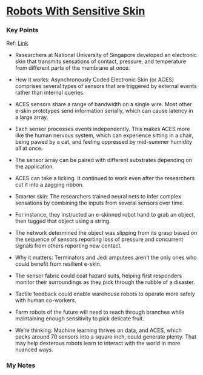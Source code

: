 # [Robots With Sensitive Skin](https://robotics.sciencemag.org/content/4/32/eaax2198)

### Key Points

Ref: [Link](https://preview.hs-sites.com/_hcms/preview/content/11932585545?portalId=5871640&_preview=true&cacheBust=0&preview_key=RtWPjbLW&from_buffer=false)

- Researchers at National University of Singapore developed an electronic skin that transmits sensations of contact, pressure, and temperature from different parts of the membrane at once.
- How it works: Asynchronously Coded Electronic Skin (or ACES) comprises several types of sensors that are triggered by external events rather than internal queries. 

- ACES sensors share a range of bandwidth on a single wire. Most other e-skin prototypes send information serially, which can cause latency in a large array. 
- Each sensor processes events independently. This makes ACES more like the human nervous system, which can experience sitting in a chair, being pawed by a cat, and feeling oppressed by mid-summer humidity all at once. 
- The sensor array can be paired with different substrates depending on the application.
- ACES can take a licking. It continued to work even after the researchers cut it into a zagging ribbon.

- Smarter skin: The researchers trained neural nets to infer complex sensations by combining the inputs from several sensors over time.
- For instance, they instructed an e-skinned robot hand to grab an object, then tugged that object using a string.
- The network determined the object was slipping from its grasp based on the sequence of sensors reporting loss of pressure and concurrent signals from others reporting new contact.

- Why it matters: Terminators and Jedi amputees aren’t the only ones who could benefit from resilient e-skin.
- The sensor fabric could coat hazard suits, helping first responders monitor their surroundings as they pick through the rubble of a disaster. 
- Tactile feedback could enable warehouse robots to operate more safely with human co-workers. 
- Farm robots of the future will need to reach through branches while maintaining enough sensitivity to pick delicate fruit. 
- We’re thinking: Machine learning thrives on data, and ACES, which packs around 70 sensors into a square inch, could generate plenty. That may help dexterous robots learn to interact with the world in more nuanced ways.

### My Notes

